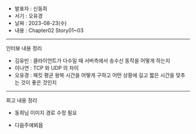- 발표자 : 신동희
- 서기 : 오유경
- 날짜 : 2023-08-23(수)
- 내용 : Chapter02 Story01~03

---

인터뷰 내용 정리

- 김유빈 : 클라이언트가 다수일 때 서버측에서 송수신 동작을 어떻게 하는지
- 이나연 : TCP 와 UDP 의 차이
- 오유경 : 패킷 평균 왕복 시간을 어떻게 구하고 어떤 상황에 길고 짧은 시간을 맞추는 것이 좋은 것인지

---

회고 내용 정리

- 동희님 이미지 경로 수정 필요

- 다음주에뵈욥